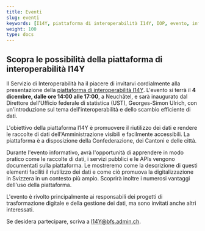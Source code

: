 ```yaml
---
title: Eventi
slug: eventi
keywords: [I14Y, piattaforma di interoperabilità I14Y, IOP, evento, informazione, formazione, scambio]
weight: 100
type: docs
---
```


## Scopra le possibilità della piattaforma di interoperabilità I14Y

Il Servizio di Interoperabilità ha il piacere di invitarvi cordialmente alla presentazione della [piattaforma di interoperabilità I14Y](https://i14y.admin.ch). L'evento si terrà il __4 dicembre, dalle ore 14:00 alle 17:00__, a Neuchâtel, e sarà inaugurato dal Direttore dell'Ufficio federale di statistica (UST), Georges-Simon Ulrich, con un'introduzione sul tema dell'interoperabilità e dello scambio efficiente di dati.

L'obiettivo della piattaforma I14Y è promuovere il riutilizzo dei dati e rendere le raccolte di dati dell'Amministrazione visibili e facilmente accessibili. La piattaforma è a disposizione della Confederazione, dei Cantoni e delle città.

Durante l'evento informativo, avrà l'opportunità di apprendere in modo pratico come le raccolte di dati, i servizi pubblici e le APIs vengono documentati sulla piattaforma. Le mostreremo come la descrizione di questi elementi faciliti il riutilizzo dei dati e come ciò promuova la digitalizzazione in Svizzera in un contesto più ampio.
Scoprirà inoltre i numerosi vantaggi dell'uso della piattaforma.

L'evento è rivolto principalmente ai responsabili dei progetti di trasformazione digitale e della gestione dei dati, ma sono invitati anche altri interessati.

Se desidera partecipare, scriva a [I14Y@bfs.admin.ch](mailto:i14y@bfs.admin.ch).

